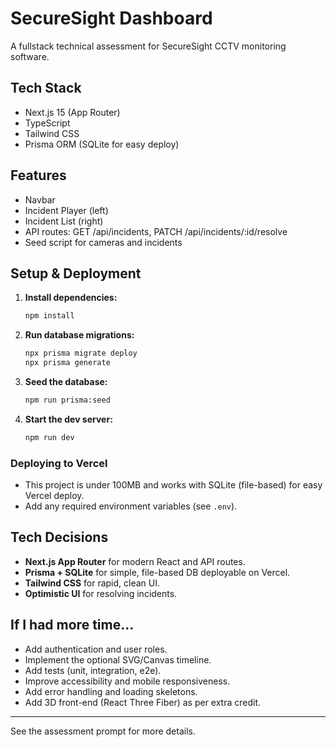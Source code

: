 # SecureSight Dashboard

A fullstack technical assessment for SecureSight CCTV monitoring software.

## Tech Stack
- Next.js 15 (App Router)
- TypeScript
- Tailwind CSS
- Prisma ORM (SQLite for easy deploy)

## Features
- Navbar
- Incident Player (left)
- Incident List (right)
- API routes: GET /api/incidents, PATCH /api/incidents/:id/resolve
- Seed script for cameras and incidents

## Setup & Deployment

1. **Install dependencies:**
   ```bash
   npm install
   ```
2. **Run database migrations:**
   ```bash
   npx prisma migrate deploy
   npx prisma generate
   ```
3. **Seed the database:**
   ```bash
   npm run prisma:seed
   ```
4. **Start the dev server:**
   ```bash
   npm run dev
   ```

### Deploying to Vercel
- This project is under 100MB and works with SQLite (file-based) for easy Vercel deploy.
- Add any required environment variables (see `.env`).

## Tech Decisions
- **Next.js App Router** for modern React and API routes.
- **Prisma + SQLite** for simple, file-based DB deployable on Vercel.
- **Tailwind CSS** for rapid, clean UI.
- **Optimistic UI** for resolving incidents.

## If I had more time...
- Add authentication and user roles.
- Implement the optional SVG/Canvas timeline.
- Add tests (unit, integration, e2e).
- Improve accessibility and mobile responsiveness.
- Add error handling and loading skeletons.
- Add 3D front-end (React Three Fiber) as per extra credit.

---

See the assessment prompt for more details.
